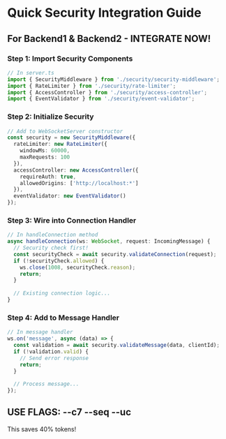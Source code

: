 # Quick Security Integration Guide

## For Backend1 & Backend2 - INTEGRATE NOW!

### Step 1: Import Security Components
```typescript
// In server.ts
import { SecurityMiddleware } from './security/security-middleware';
import { RateLimiter } from './security/rate-limiter';
import { AccessController } from './security/access-controller';
import { EventValidator } from './security/event-validator';
```

### Step 2: Initialize Security
```typescript
// Add to WebSocketServer constructor
const security = new SecurityMiddleware({
  rateLimiter: new RateLimiter({
    windowMs: 60000,
    maxRequests: 100
  }),
  accessController: new AccessController({
    requireAuth: true,
    allowedOrigins: ['http://localhost:*']
  }),
  eventValidator: new EventValidator()
});
```

### Step 3: Wire into Connection Handler
```typescript
// In handleConnection method
async handleConnection(ws: WebSocket, request: IncomingMessage) {
  // Security check first!
  const securityCheck = await security.validateConnection(request);
  if (!securityCheck.allowed) {
    ws.close(1008, securityCheck.reason);
    return;
  }
  
  // Existing connection logic...
}
```

### Step 4: Add to Message Handler
```typescript
// In message handler
ws.on('message', async (data) => {
  const validation = await security.validateMessage(data, clientId);
  if (!validation.valid) {
    // Send error response
    return;
  }
  
  // Process message...
});
```

## USE FLAGS: --c7 --seq --uc
This saves 40% tokens!